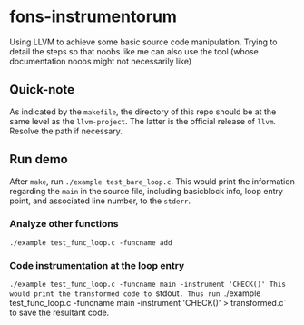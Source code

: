 # fons-instrumentorum
Using LLVM to achieve some basic source code manipulation. Trying to detail the steps so that noobs like me can also use the tool (whose documentation noobs might not necessarily like)

## Quick-note
As indicated by the `makefile`, the directory of this repo should be at the same level as the `llvm-project`. The latter is the official release of `llvm`. Resolve the path if necessary. 

## Run demo
After `make`, run `./example test_bare_loop.c`. This would print the information regarding the `main` in the source file, including basicblock info, loop entry point, and associated line number, to the `stderr`. 
### Analyze other functions
`./example test_func_loop.c -funcname add`
### Code instrumentation at the loop entry
`./example test_func_loop.c -funcname main -instrument 'CHECK()'
This would print the transformed code to `stdout`. Thus run `./example test_func_loop.c -funcname main -instrument 'CHECK()' > transformed.c` to save the resultant code. 
